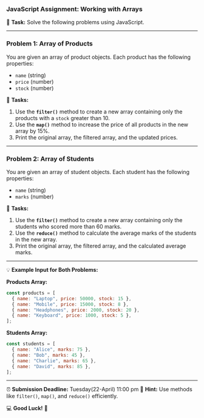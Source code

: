 ### **JavaScript Assignment: Working with Arrays**  

📝 **Task:** Solve the following problems using JavaScript.  

---

### **Problem 1: Array of Products**  
You are given an array of product objects. Each product has the following properties:  
- `name` (string)  
- `price` (number)  
- `stock` (number)  

🔹 **Tasks:**  
1. Use the **`filter()`** method to create a new array containing only the products with a `stock` greater than 10.  
2. Use the **`map()`** method to increase the price of all products in the new array by 15%.  
3. Print the original array, the filtered array, and the updated prices.

---

### **Problem 2: Array of Students**  
You are given an array of student objects. Each student has the following properties:  
- `name` (string)  
- `marks` (number)  

🔹 **Tasks:**  
1. Use the **`filter()`** method to create a new array containing only the students who scored more than 60 marks.  
2. Use the **`reduce()`** method to calculate the average marks of the students in the new array.  
3. Print the original array, the filtered array, and the calculated average marks.

---

💡 **Example Input for Both Problems:**  

**Products Array:**  
```javascript
const products = [
  { name: "Laptop", price: 50000, stock: 15 },
  { name: "Mobile", price: 15000, stock: 8 },
  { name: "Headphones", price: 2000, stock: 20 },
  { name: "Keyboard", price: 1000, stock: 5 },
];
```

**Students Array:**  
```javascript
const students = [
  { name: "Alice", marks: 75 },
  { name: "Bob", marks: 45 },
  { name: "Charlie", marks: 65 },
  { name: "David", marks: 85 },
];
```

---

⏰ **Submission Deadline:** Tuesday(22-April) 11:00 pm 
🎯 **Hint:** Use methods like `filter()`, `map()`, and `reduce()` efficiently.  

💻 **Good Luck!** 🚀